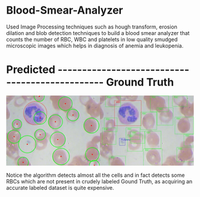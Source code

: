 # Blood-Smear-Analyzer

Used Image Processing techniques such as hough transform, erosion dilation and blob detection techniques to build a blood smear analyzer that counts the number of RBC, WBC and platelets in low quality smudged microscopic images which helps in diagnosis of anemia and leukopenia.  


# Predicted ----------------------------------------------- Ground Truth

![Result Demo:]( https://github.com/ekagra-ranjan/Blood-Smear-Analyzer/blob/master/result_23.jpg  "Home Page")


Notice the algorithm detects almost all the cells and in fact detects some RBCs which are not present in crudely labeled Gound Truth, as acquiring an accurate labeled dataset is quite expensive.
